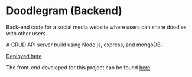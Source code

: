 # Doodlegram (Backend)

Back-end code for a social media website where users can share doodles with other users.  

A CRUD API server build using Node.js, express, and mongoDB.

[Deployed here](https://pak-doodlegram.herokuapp.com/)

The front-end developed for this project can be found [here](https://github.com/JY2452/doodlegram-FE).